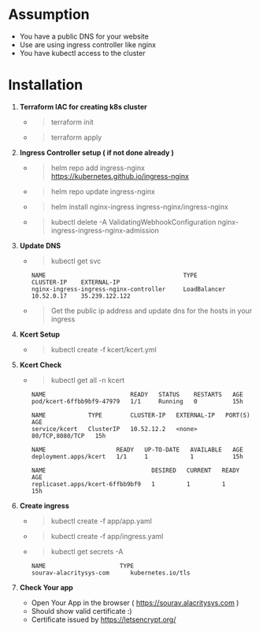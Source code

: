 # Assumption

* You have a public DNS for your website
* Use are using ingress controller like nginx
* You have kubectl access to the cluster  

# Installation

1. **Terraform IAC for creating k8s cluster**
    * > terraform init
    * > terraform apply

1. **Ingress Controller setup ( if not done already )**
    * > helm repo add ingress-nginx https://kubernetes.github.io/ingress-nginx
    * > helm repo update ingress-nginx
    * > helm install nginx-ingress ingress-nginx/ingress-nginx
    * > kubectl delete -A ValidatingWebhookConfiguration nginx-ingress-ingress-nginx-admission

1. **Update DNS**
    * > kubectl get svc 
        ```
        NAME                                       TYPE           CLUSTER-IP    EXTERNAL-IP
        nginx-ingress-ingress-nginx-controller     LoadBalancer   10.52.0.17    35.239.122.122
        ```
    * > Get the public ip address and update dns for the hosts in your ingress
1. **Kcert Setup**
    * > kubectl create -f kcert/kcert.yml

1. **Kcert Check**
    * > kubectl get all -n kcert
        ```
        NAME                        READY   STATUS    RESTARTS   AGE
        pod/kcert-6ffbb9bf9-47979   1/1     Running   0          15h

        NAME            TYPE        CLUSTER-IP   EXTERNAL-IP   PORT(S)           AGE
        service/kcert   ClusterIP   10.52.12.2   <none>        80/TCP,8080/TCP   15h

        NAME                    READY   UP-TO-DATE   AVAILABLE   AGE
        deployment.apps/kcert   1/1     1            1           15h

        NAME                              DESIRED   CURRENT   READY   AGE
        replicaset.apps/kcert-6ffbb9bf9   1         1         1       15h
        ```    
1. **Create ingress**
    * > kubectl create -f app/app.yaml
    * > kubectl create -f app/ingress.yaml
    * > kubectl get secrets -A 
        ```
        NAME                     TYPE                  
        sourav-alacritysys-com      kubernetes.io/tls
        ```

1. **Check Your app**
    * Open Your App in the browser ( https://sourav.alacritysys.com )
    * Should show valid certificate :) 
    * Certificate issued by https://letsencrypt.org/
